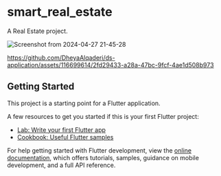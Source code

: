 # smart_real_estate

A Real Estate project.

![Screenshot from 2024-04-27 21-45-28](https://github.com/DheyaAlqaderi/final_real-estate_app_flutter/assets/116699614/61d40b3d-fb73-4721-a999-3c22c43e3d9a)


https://github.com/DheyaAlqaderi/ds-application/assets/116699614/2fd29433-a28a-47bc-9fcf-4ae1d508b973

## Getting Started

This project is a starting point for a Flutter application.

A few resources to get you started if this is your first Flutter project:

- [Lab: Write your first Flutter app](https://docs.flutter.dev/get-started/codelab)
- [Cookbook: Useful Flutter samples](https://docs.flutter.dev/cookbook)

For help getting started with Flutter development, view the
[online documentation](https://docs.flutter.dev/), which offers tutorials,
samples, guidance on mobile development, and a full API reference.

